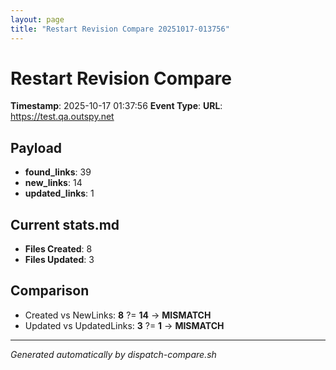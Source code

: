 ```yaml
---
layout: page
title: "Restart Revision Compare 20251017-013756"
---
```


# Restart Revision Compare

**Timestamp**: 2025-10-17 01:37:56
**Event Type**: 
**URL**: https://test.qa.outspy.net

## Payload
- **found_links**: 39
- **new_links**: 14
- **updated_links**: 1

## Current stats.md
- **Files Created**: 8
- **Files Updated**: 3

## Comparison
- Created vs NewLinks: **8** ?= **14** → **MISMATCH**
- Updated vs UpdatedLinks: **3** ?= **1** → **MISMATCH**

---
*Generated automatically by dispatch-compare.sh*

